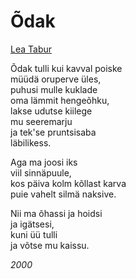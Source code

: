 # Õdak

[Lea Tabur](./)

Õdak tulli kui kavval poiske  
müüdä oruperve üles,  
puhusi mulle kuklade  
oma lämmit hengeõhku,  
lakse udutse kiilege  
mu seeremarju  
ja tek'se pruntsisaba  
läbilikess.

Aga ma joosi iks  
viil sinnäpuule,  
kos päiva kolm kõllast karva  
puie vahelt silmä naksive.

Nii ma õhassi ja hoidsi  
ja igätsesi,  
kuni üü tulli  
ja võtse mu kaissu.

_2000_

